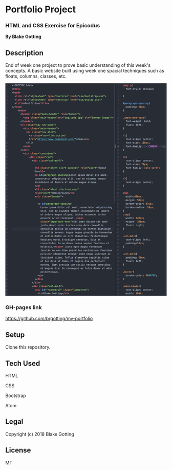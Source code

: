 # Portfolio Project
### HTML and CSS Exercise for Epicodus

**By Blake Gotting**

## Description
End of week one project to prove basic understanding of this week's concepts. A basic website built using week one spacial techniques such as floats, columns, classes, etc.

![Screenshot](img/Screenshotrm.jpg)

### GH-pages link
https://github.com/brgotting/my-portfolio

## Setup
Clone this repository.


## Tech Used
HTML

CSS

Bootstrap

Atom

## Legal
Copyright (c) 2018 Blake Gotting

## License
MT
